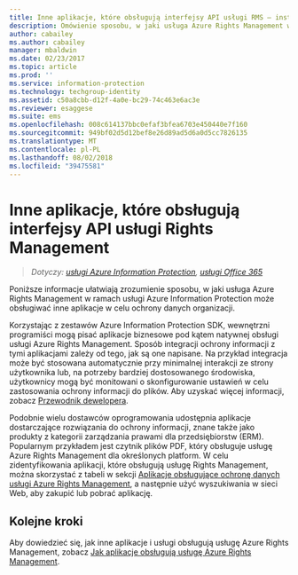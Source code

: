 ```yaml
---
title: Inne aplikacje, które obsługują interfejsy API usługi RMS — instalowanie i konfigurowanie — AIP
description: Omówienie sposobu, w jaki usługa Azure Rights Management w ramach usługi Azure Information Protection może obsługiwać inne aplikacje w celu ochrony danych organizacji.
author: cabailey
ms.author: cabailey
manager: mbaldwin
ms.date: 02/23/2017
ms.topic: article
ms.prod: ''
ms.service: information-protection
ms.technology: techgroup-identity
ms.assetid: c50a8cbb-d12f-4a0e-bc29-74c463e6ac3e
ms.reviewer: esaggese
ms.suite: ems
ms.openlocfilehash: 008c614137bbc0efaf3bfea6703e450440e7f160
ms.sourcegitcommit: 949bf02d5d12bef8e26d89ad5d6a0d5cc7826135
ms.translationtype: MT
ms.contentlocale: pl-PL
ms.lasthandoff: 08/02/2018
ms.locfileid: "39475581"
---
```

# <a name="other-applications-that-support-the-rights-management-apis"></a>Inne aplikacje, które obsługują interfejsy API usługi Rights Management

>*Dotyczy: [usługi Azure Information Protection](https://azure.microsoft.com/pricing/details/information-protection), [usługi Office 365](http://download.microsoft.com/download/E/C/F/ECF42E71-4EC0-48FF-AA00-577AC14D5B5C/Azure_Information_Protection_licensing_datasheet_EN-US.pdf)*

Poniższe informacje ułatwiają zrozumienie sposobu, w jaki usługa Azure Rights Management w ramach usługi Azure Information Protection może obsługiwać inne aplikacje w celu ochrony danych organizacji.

Korzystając z zestawów Azure Information Protection SDK, wewnętrzni programiści mogą pisać aplikacje biznesowe pod kątem natywnej obsługi usługi Azure Rights Management. Sposób integracji ochrony informacji z tymi aplikacjami zależy od tego, jak są one napisane. Na przykład integracja może być stosowana automatycznie przy minimalnej interakcji ze strony użytkownika lub, na potrzeby bardziej dostosowanego środowiska, użytkownicy mogą być monitowani o skonfigurowanie ustawień w celu zastosowania ochrony informacji do plików. Aby uzyskać więcej informacji, zobacz [Przewodnik dewelopera](./develop/developers-guide.md).

Podobnie wielu dostawców oprogramowania udostępnia aplikacje dostarczające rozwiązania do ochrony informacji, znane także jako produkty z kategorii zarządzania prawami dla przedsiębiorstw (ERM). Popularnym przykładem jest czytnik plików PDF, który obsługuje usługę Azure Rights Management dla określonych platform. W celu zidentyfikowania aplikacji, które obsługują usługę Rights Management, można skorzystać z tabeli w sekcji [Aplikacje obsługujące ochronę danych usługi Azure Rights Management](./requirements-applications.md), a następnie użyć wyszukiwania w sieci Web, aby zakupić lub pobrać aplikację.

## <a name="next-steps"></a>Kolejne kroki

Aby dowiedzieć się, jak inne aplikacje i usługi obsługują usługę Azure Rights Management, zobacz [Jak aplikacje obsługują usługę Azure Rights Management](applications-support.md).
